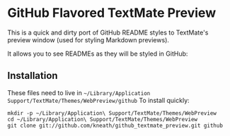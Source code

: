 # GitHub Flavored TextMate Preview

This is a quick and dirty port of GitHub README styles to TextMate's preview window (used for styling Markdown previews).

It allows you to see READMEs as they will be styled in GitHub:

<!-- ![Sample Screenshot](http://share.kyleneath.com/captures/Markdown_Preview-20091205-130833.jpg) -->

## Installation

These files need to live in `~/Library/Application Support/TextMate/Themes/WebPreview/github`  To install quickly:

    mkdir -p ~/Library/Application\ Support/TextMate/Themes/WebPreview
    cd ~/Library/Application\ Support/TextMate/Themes/WebPreview
    git clone git://github.com/kneath/github_textmate_preview.git github